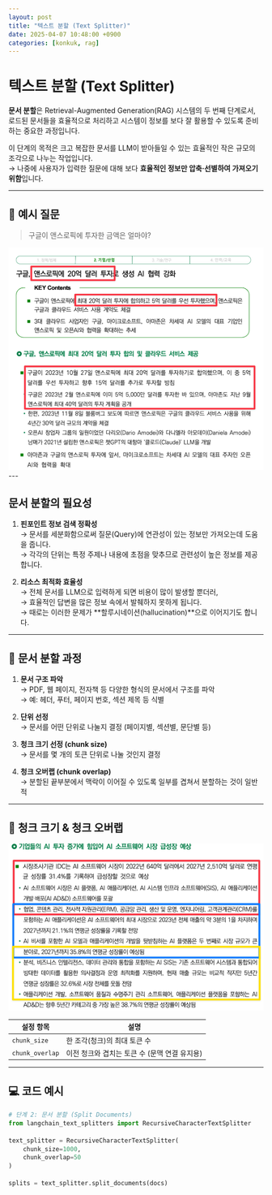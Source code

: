 ```yaml
---
layout: post
title: "텍스트 분할 (Text Splitter)"
date: 2025-04-07 10:48:00 +0900
categories: [konkuk, rag]
--- 
```

# 텍스트 분할 (Text Splitter)

**문서 분할**은 Retrieval-Augmented Generation(RAG) 시스템의 두 번째 단계로서, 로드된 문서들을 효율적으로 처리하고 시스템이 정보를 보다 잘 활용할 수 있도록 준비하는 중요한 과정입니다.

이 단계의 목적은 크고 복잡한 문서를 LLM이 받아들일 수 있는 효율적인 작은 규모의 조각으로 나누는 작업입니다.  
→ 나중에 사용자가 입력한 질문에 대해 보다 **효율적인 정보만 압축·선별하여 가져오기 위함**입니다.

---

## 📌 예시 질문

> 구글이 앤스로픽에 투자한 금액은 얼마야?  
<div style="text-align: center;">
  <img src="/assets/images/mustree/텍스트분할 1.png">
</div>
---

## 문서 분할의 필요성

1. **핀포인트 정보 검색 정확성**  
   → 문서를 세분화함으로써 질문(Query)에 연관성이 있는 정보만 가져오는데 도움을 줍니다.  
   → 각각의 단위는 특정 주제나 내용에 초점을 맞추므로 관련성이 높은 정보를 제공합니다.

2. **리소스 최적화 효율성**  
   → 전체 문서를 LLM으로 입력하게 되면 비용이 많이 발생할 뿐더러,  
   → 효율적인 답변을 많은 정보 속에서 발췌하지 못하게 됩니다.  
   → 때로는 이러한 문제가 **할루시네이션(hallucination)**으로 이어지기도 합니다.

---

## 🔧 문서 분할 과정

1. **문서 구조 파악**  
   → PDF, 웹 페이지, 전자책 등 다양한 형식의 문서에서 구조를 파악  
   → 예: 헤더, 푸터, 페이지 번호, 섹션 제목 등 식별

2. **단위 선정**  
   → 문서를 어떤 단위로 나눌지 결정 (페이지별, 섹션별, 문단별 등)

3. **청크 크기 선정 (chunk size)**  
   → 문서를 몇 개의 토큰 단위로 나눌 것인지 결정

4. **청크 오버랩 (chunk overlap)**  
   → 분할된 끝부분에서 맥락이 이어질 수 있도록 일부를 겹쳐서 분할하는 것이 일반적

---

## 🔁 청크 크기 & 청크 오버랩  
<div style="text-align: center;">
  <img src="/assets/images/mustree/텍스트분할 2.png">
</div>  

| 설정 항목         | 설명                                                    |
|------------------|---------------------------------------------------------|
| `chunk_size`     | 한 조각(청크)의 최대 토큰 수                           |
| `chunk_overlap`  | 이전 청크와 겹치는 토큰 수 (문맥 연결 유지용)          |

---

## 💻 코드 예시

```python
# 단계 2: 문서 분할 (Split Documents)
from langchain_text_splitters import RecursiveCharacterTextSplitter

text_splitter = RecursiveCharacterTextSplitter(
    chunk_size=1000,
    chunk_overlap=50
)

splits = text_splitter.split_documents(docs)
